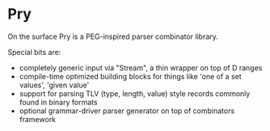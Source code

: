 Pry
==========

On the surface Pry is a PEG-inspired parser combinator library.

Special bits are:
- completely generic input via "Stream", a thin wrapper on top of D ranges
- compile-time optimized building blocks for things like 'one of a set values', 'given value'
- support for parsing TLV (type, length, value) style records commonly found in binary formats
- optional grammar-driver parser generator on top of combinators framework


